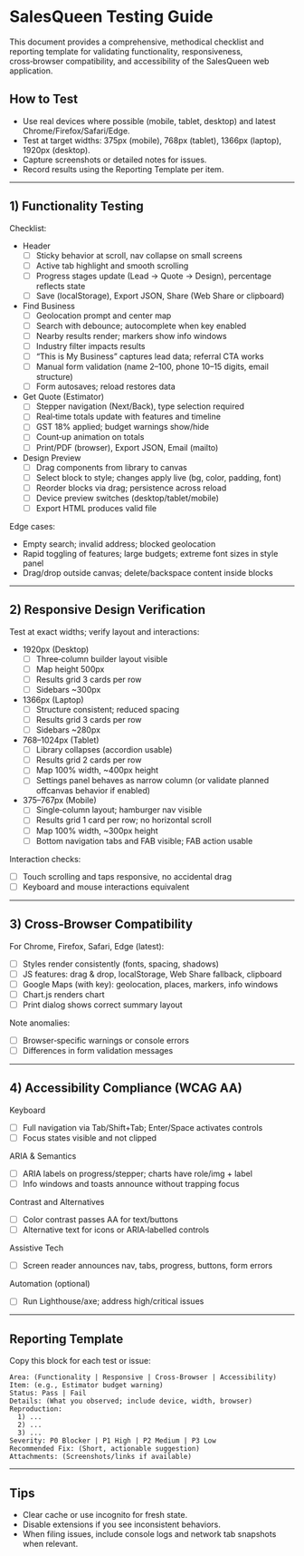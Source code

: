 # SalesQueen Testing Guide

This document provides a comprehensive, methodical checklist and reporting template for validating functionality, responsiveness, cross‑browser compatibility, and accessibility of the SalesQueen web application.

## How to Test
- Use real devices where possible (mobile, tablet, desktop) and latest Chrome/Firefox/Safari/Edge.
- Test at target widths: 375px (mobile), 768px (tablet), 1366px (laptop), 1920px (desktop).
- Capture screenshots or detailed notes for issues.
- Record results using the Reporting Template per item.

---

## 1) Functionality Testing
Checklist:
- Header
  - [ ] Sticky behavior at scroll, nav collapse on small screens
  - [ ] Active tab highlight and smooth scrolling
  - [ ] Progress stages update (Lead → Quote → Design), percentage reflects state
  - [ ] Save (localStorage), Export JSON, Share (Web Share or clipboard)
- Find Business
  - [ ] Geolocation prompt and center map
  - [ ] Search with debounce; autocomplete when key enabled
  - [ ] Nearby results render; markers show info windows
  - [ ] Industry filter impacts results
  - [ ] “This is My Business” captures lead data; referral CTA works
  - [ ] Manual form validation (name 2–100, phone 10–15 digits, email structure)
  - [ ] Form autosaves; reload restores data
- Get Quote (Estimator)
  - [ ] Stepper navigation (Next/Back), type selection required
  - [ ] Real‑time totals update with features and timeline
  - [ ] GST 18% applied; budget warnings show/hide
  - [ ] Count‑up animation on totals
  - [ ] Print/PDF (browser), Export JSON, Email (mailto)
- Design Preview
  - [ ] Drag components from library to canvas
  - [ ] Select block to style; changes apply live (bg, color, padding, font)
  - [ ] Reorder blocks via drag; persistence across reload
  - [ ] Device preview switches (desktop/tablet/mobile)
  - [ ] Export HTML produces valid file

Edge cases:
- Empty search; invalid address; blocked geolocation
- Rapid toggling of features; large budgets; extreme font sizes in style panel
- Drag/drop outside canvas; delete/backspace content inside blocks

---

## 2) Responsive Design Verification
Test at exact widths; verify layout and interactions:
- 1920px (Desktop)
  - [ ] Three‑column builder layout visible
  - [ ] Map height 500px
  - [ ] Results grid 3 cards per row
  - [ ] Sidebars ~300px
- 1366px (Laptop)
  - [ ] Structure consistent; reduced spacing
  - [ ] Results grid 3 cards per row
  - [ ] Sidebars ~280px
- 768–1024px (Tablet)
  - [ ] Library collapses (accordion usable)
  - [ ] Results grid 2 cards per row
  - [ ] Map 100% width, ~400px height
  - [ ] Settings panel behaves as narrow column (or validate planned offcanvas behavior if enabled)
- 375–767px (Mobile)
  - [ ] Single‑column layout; hamburger nav visible
  - [ ] Results grid 1 card per row; no horizontal scroll
  - [ ] Map 100% width, ~300px height
  - [ ] Bottom navigation tabs and FAB visible; FAB action usable

Interaction checks:
- [ ] Touch scrolling and taps responsive, no accidental drag
- [ ] Keyboard and mouse interactions equivalent

---

## 3) Cross‑Browser Compatibility
For Chrome, Firefox, Safari, Edge (latest):
- [ ] Styles render consistently (fonts, spacing, shadows)
- [ ] JS features: drag & drop, localStorage, Web Share fallback, clipboard
- [ ] Google Maps (with key): geolocation, places, markers, info windows
- [ ] Chart.js renders chart
- [ ] Print dialog shows correct summary layout

Note anomalies:
- [ ] Browser‑specific warnings or console errors
- [ ] Differences in form validation messages

---

## 4) Accessibility Compliance (WCAG AA)
Keyboard
- [ ] Full navigation via Tab/Shift+Tab; Enter/Space activates controls
- [ ] Focus states visible and not clipped

ARIA & Semantics
- [ ] ARIA labels on progress/stepper; charts have role/img + label
- [ ] Info windows and toasts announce without trapping focus

Contrast and Alternatives
- [ ] Color contrast passes AA for text/buttons
- [ ] Alternative text for icons or ARIA‑labelled controls

Assistive Tech
- [ ] Screen reader announces nav, tabs, progress, buttons, form errors

Automation (optional)
- [ ] Run Lighthouse/axe; address high/critical issues

---

## Reporting Template
Copy this block for each test or issue:
```
Area: (Functionality | Responsive | Cross‑Browser | Accessibility)
Item: (e.g., Estimator budget warning)
Status: Pass | Fail
Details: (What you observed; include device, width, browser)
Reproduction:
  1) ...
  2) ...
  3) ...
Severity: P0 Blocker | P1 High | P2 Medium | P3 Low
Recommended Fix: (Short, actionable suggestion)
Attachments: (Screenshots/links if available)
```

---

## Tips
- Clear cache or use incognito for fresh state.
- Disable extensions if you see inconsistent behaviors.
- When filing issues, include console logs and network tab snapshots when relevant.
